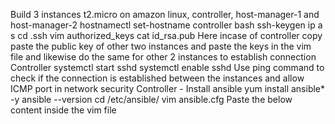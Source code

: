 Build 3 instances t2.micro on amazon linux, controller, host-manager-1 and host-manager-2
hostnamectl set-hostname controller
bash
ssh-keygen
ip a s
cd .ssh
vim authorized_keys
cat id_rsa.pub
Here incase of controller copy paste the public key of other two instances and paste the keys in the vim file and likewise do the same for other 2 instances to establish connection
Controller
systemctl start sshd
systemctl enable sshd
Use ping command to check if the connection is established between the instances and allow ICMP port in network security
Controller - Install ansible
yum install ansible* -y
ansible --version
cd /etc/ansible/
vim ansible.cfg
Paste the below content inside the vim file
